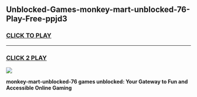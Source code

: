
## Unblocked-Games-monkey-mart-unblocked-76-Play-Free-ppjd3
<h3>
<a href="https://premium76.site?title=monkey-mart-unblocked-76&ref=10A">CLICK TO PLAY</a></h3>
<hr>

<h3>
<a href="https://premium76.site?title=monkey-mart-unblocked-76&ref=10A">CLICK 2 PLAY</a>
  
</h3>

<a href="https://premium76.site?title=monkey-mart-unblocked-76&ref=10A"><img src="https://clearcache.store/games.png"></a>


**monkey-mart-unblocked-76 games unblocked: Your Gateway to Fun and Accessible Online Gaming**

